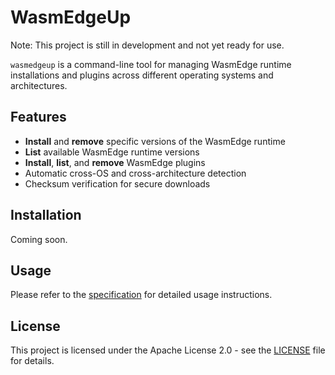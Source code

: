 # WasmEdgeUp

Note: This project is still in development and not yet ready for use.

`wasmedgeup` is a command-line tool for managing WasmEdge runtime installations and plugins across different operating systems and architectures.

## Features

- **Install** and **remove** specific versions of the WasmEdge runtime
- **List** available WasmEdge runtime versions
- **Install**, **list**, and **remove** WasmEdge plugins
- Automatic cross-OS and cross-architecture detection
- Checksum verification for secure downloads

## Installation

Coming soon.

## Usage

Please refer to the [specification](spec.md) for detailed usage instructions.

## License

This project is licensed under the Apache License 2.0 - see the [LICENSE](LICENSE) file for details.
